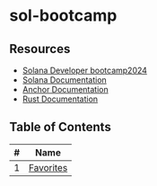 # sol-bootcamp

## Resources
- [Solana Developer bootcamp2024](https://github.com/solana-developers/developer-bootcamp-2024)
- [Solana Documentation](https://solana.com/docs)
- [Anchor Documentation](https://www.anchor-lang.com/)
- [Rust Documentation](https://doc.rust-lang.org/book/)

## Table of Contents

| # | Name                                  |
|---|---------------------------------------|
| 1 | [Favorites](./p1-favorites/README.md) |
